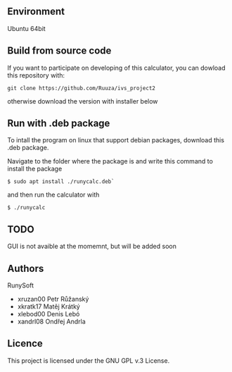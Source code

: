 Environment
---------

Ubuntu 64bit


Build from source code
-------------------
If you want to participate on developing of this calculator, you can dowload this repository with:

 ```
 git clone https://github.com/Ruuza/ivs_project2
 ```
 
otherwise download the version with installer below

Run with .deb package
--------------------
To intall the program on linux that support debian packages, download this .deb package.

Navigate to the folder where the package is and write this command to install the package

```
$ sudo apt install ./runycalc.deb`
```

and then run the calculator with

```
$ ./runycalc
```

TODO
-----
GUI is not avaible at the momemnt, but will be added soon



Authors
------

RunySoft
- xruzan00 Petr Růžanský 
- xkratk17 Matěj Krátký 
- xlebod00 Denis Lebó 
- xandrl08 Ondřej Andrla


Licence
-------

This project is licensed under the GNU GPL v.3 License.

